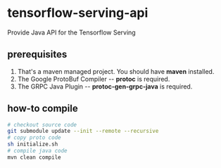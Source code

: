 # tensorflow-serving-api
Provide Java API for the Tensorflow Serving

## prerequisites
1. That's a maven managed project. You should have **maven** installed.
2. The Google ProtoBuf Compiler -- **protoc** is required.
3. The GRPC Java Plugin -- **protoc-gen-grpc-java** is required.

## how-to compile
```sh
# checkout source code
git submodule update --init --remote --recursive
# copy proto code
sh initialize.sh
# compile java code
mvn clean compile
```
